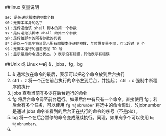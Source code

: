 ##linux 变量说明
```
$#: 是传递给脚本的参数个数
$0：是脚本本身的名字
$1：是传递给该 shell 脚本的第一个参数
$2：是传递给该脚本 shell 的第二个参数
$@：是传给脚本的所有参数的列表
$*：是以一个单字符串显示所有向脚本传递的参数，与位置变量不同，可以超过 9 个 
$$：是脚本运行的当前进程 ID 号
$?：显示最后命令退出状态，0 表示没有错误，其他表示有错误
```

##Unix 或 Linux 中的 &，jobs，fg，bg
1. & 通常放在命令的最后，表示可以把这个命令放到后台执行
2. ctrl + z 将一个正在前台执行的命令放到后台，并挂起； ctrl + c 强制中断程序的执行
3. jobs 查看当前有多少在后台运行的命令
4. fg 将后台命令调至前台运行。如果后台中有只有一个命令，直接使用 fg；若后台有多个任务，可以使用 `fg %jobnumber` 将选中的命令调出，%jobnumber 是通过 jobs 命令查看到的后台正在执行的命令的序号（不是pid）。
5. bg 将一个在后台暂停的命令变成继续执行。同理，如果有多个可以使用 `bg %jobnumber`。
6. 
